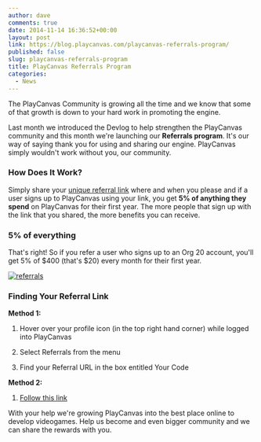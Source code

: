 ```yaml
---
author: dave
comments: true
date: 2014-11-14 16:36:52+00:00
layout: post
link: https://blog.playcanvas.com/playcanvas-referrals-program/
published: false
slug: playcanvas-referrals-program
title: PlayCanvas Referrals Program
categories:
  - News
---
```


The PlayCanvas Community is growing all the time and we know that some of that growth is down to your hard work in promoting the engine.

Last month we introduced the Devlog to help strengthen the PlayCanvas community and this month we're launching our **Referrals program**. It's our way of saying thank you for using and sharing our engine. PlayCanvas simply wouldn't work without you, our community.

### How Does It Work?

Simply share your [unique referral link](https://playcanvas.com/referrals) where and when you please and if a user signs up to PlayCanvas using your link, you get **5% of anything they spend** on PlayCanvas for their first year. The more people that sign up with the link that you shared, the more benefits you can receive.

### 5% of everything

That's right! So if you refer a user who signs up to an Org 20 account, you'll get 5% of $400 (that's $20) every month for their first year.

[![referrals](/img/referrals.png)](/img/referrals.png)

### Finding Your Referral Link

**Method 1:**

1. Hover over your profile icon (in the top right hand corner) while logged into PlayCanvas

2. Select Referrals from the menu

3. Find your Referral URL in the box entitled Your Code

**Method 2:**

1. [Follow this link](https://playcanvas.com/referrals)

With your help we're growing PlayCanvas into the best place online to develop videogames. Help us become and even bigger community and we can share the rewards with you.
